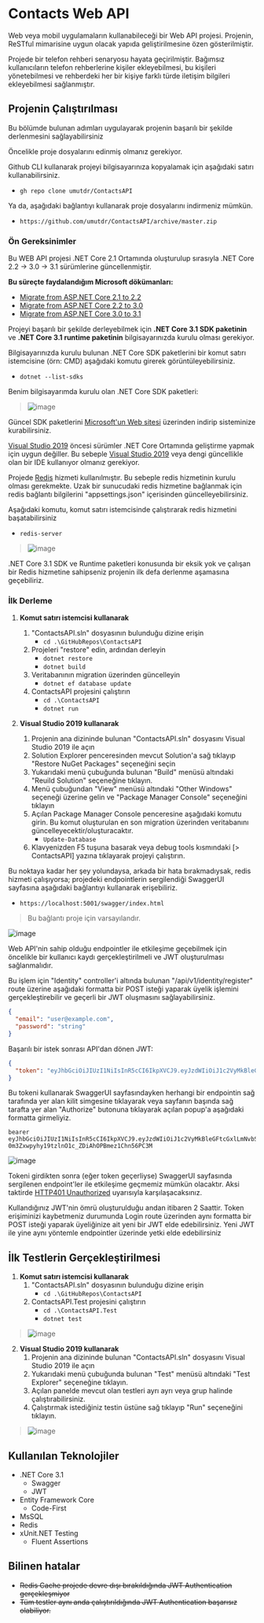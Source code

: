 # Contacts Web API

Web veya mobil uygulamaların kullanabileceği bir Web API projesi. Projenin, ReSTful mimarisine uygun olacak yapıda geliştirilmesine özen gösterilmiştir. 

Projede bir telefon rehberi senaryosu hayata geçirilmiştir. Bağımsız kullanıcıların telefon rehberlerine kişiler ekleyebilmesi,  bu kişileri yönetebilmesi ve rehberdeki her bir kişiye farklı türde iletişim bilgileri ekleyebilmesi sağlanmıştır.

## Projenin Çalıştırılması

Bu bölümde bulunan adımları uygulayarak projenin başarılı bir şekilde derlenmesini sağlayabilirsiniz

Öncelikle proje dosyalarını edinmiş olmanız gerekiyor.

Github CLI kullanarak projeyi bilgisayarınıza kopyalamak için aşağıdaki satırı kullanabilirsiniz.
* `
gh repo clone umutdr/ContactsAPI
`

Ya da, aşağıdaki bağlantıyı kullanarak proje dosyalarını indirmeniz mümkün.
* `
https://github.com/umutdr/ContactsAPI/archive/master.zip
`

### Ön Gereksinimler

Bu WEB API projesi .NET Core 2.1 Ortamında oluşturulup sırasıyla .NET Core 2.2 -> 3.0 -> 3.1 sürümlerine güncellenmiştir.

**Bu süreçte faydalandığım Microsoft dökümanları:**
- [Migrate from ASP.NET Core 2.1 to 2.2](https://docs.microsoft.com/tr-tr/aspnet/core/migration/21-to-22)
- [Migrate from ASP.NET Core 2.2 to 3.0](https://docs.microsoft.com/tr-tr/aspnet/core/migration/22-to-30)
- [Migrate from ASP.NET Core 3.0 to 3.1](https://docs.microsoft.com/tr-tr/aspnet/core/migration/30-to-31)

Projeyi başarılı bir şekilde derleyebilmek için **.NET Core 3.1 SDK paketinin** ve **.NET Core 3.1 runtime paketinin** bilgisayarınızda kurulu olması gerekiyor.

Bilgisayarınızda kurulu bulunan .NET Core SDK paketlerini bir komut satırı istemcisine (örn: CMD) aşağıdaki komutu girerek görüntüleyebilirsiniz.


* `dotnet --list-sdks`

Benim bilgisayarımda kurulu olan .NET Core SDK paketleri:

> ![image](https://user-images.githubusercontent.com/42785142/108565040-18a66e80-7315-11eb-98d3-efd00400daa2.png)

Güncel SDK paketlerini [Microsoft'un Web sitesi](https://dotnet.microsoft.com/download/dotnet) üzerinden indirip sisteminize kurabilirsiniz.

[Visual Studio 2019](https://visualstudio.microsoft.com/tr/downloads/) öncesi sürümler .NET Core Ortamında geliştirme yapmak için uygun değiller. Bu sebeple [Visual Studio 2019](https://visualstudio.microsoft.com/tr/downloads/) veya dengi güncellikle olan bir IDE kullanıyor olmanız gerekiyor.

Projede [Redis](https://redis.io/) hizmeti kullanılmıştır. Bu sebeple redis hizmetinin kurulu olması gerekmekte. Uzak bir sunucudaki redis hizmetine bağlanmak için redis bağlantı bilgilerini "appsettings.json" içerisinden güncelleyebilirsiniz.

Aşağıdaki komutu, komut satırı istemcisinde çalıştırarak redis hizmetini başatabilirsiniz
* `redis-server`
> ![image](https://user-images.githubusercontent.com/42785142/108565186-54413880-7315-11eb-898d-e6187efb555a.png)

.NET Core 3.1 SDK ve Runtime paketleri konusunda bir eksik yok ve çalışan bir Redis hizmetine sahipseniz projenin ilk defa derlenme aşamasına geçebiliriz. 

### İlk Derleme

1. **Komut satırı istemcisi kullanarak**
	1. "ContactsAPI.sln" dosyasının bulunduğu dizine erişin	
      	- `cd .\GitHubRepos\ContactsAPI`
    2. Projeleri "restore" edin, ardından derleyin
        - `dotnet restore`
        - `dotnet build`
    3. Veritabanının migration üzerinden güncelleyin
    	- `dotnet ef database update`
    4. ContactsAPI projesini çalıştırın
        - `cd .\ContactsAPI`
        - `dotnet run`
               
2. **Visual Studio 2019 kullanarak**
	1. Projenin ana dizininde bulunan "ContactsAPI.sln"	dosyasını Visual Studio 2019 ile açın
	2. Solution Explorer penceresinden mevcut Solution'a sağ tıklayıp "Restore NuGet Packages" seçeneğini seçin
    3. Yukarıdaki menü çubuğunda bulunan "Build" menüsü altındaki "Reuild Solution" seçeneğine tıklayın.
    4. Menü çubuğundan "View" menüsü altındaki "Other Windows" seçeneği üzerine gelin ve "Package Manager Console" seçeneğini tıklayın
    5. Açılan Package Manager Console penceresine aşağıdaki komutu girin. Bu komut oluşturulan en son migration üzerinden veritabanını güncelleyecektir/oluşturacaktır. 
        - `Update-Database`
    6. Klavyenizden F5 tuşuna basarak veya debug tools kısmındaki [> ContactsAPI] yazına tıklayarak projeyi çalıştırın.

Bu noktaya kadar her şey yolundaysa, arkada bir hata bırakmadıysak, redis hizmeti çalışıyorsa; projedeki endpointlerin sergilendiği SwaggerUI sayfasına aşağıdaki bağlantıyı kullanarak erişebiliriz.
- `https://localhost:5001/swagger/index.html`
>Bu bağlantı proje için varsayılandır.

![image](https://user-images.githubusercontent.com/42785142/108564836-cc5b2e80-7314-11eb-936c-e0ffc736f2d8.png)

Web API'nin sahip olduğu endpointler ile etkileşime geçebilmek için öncelikle bir kullanıcı kaydı gerçekleştirilmeli ve JWT oluşturulması sağlanmalıdır.

Bu işlem için "Identity" controller'i altında bulunan "/api/v1/identity/register" route üzerine aşağıdaki formatta bir POST isteği yaparak üyelik işlemini gerçekleştirebilir ve geçerli bir JWT oluşmasını sağlayabilirsiniz.

```json
{
  "email": "user@example.com",
  "password": "string"
}
```

Başarılı bir istek sonrası API'dan dönen JWT:

```json
{
  "token": "eyJhbGciOiJIUzI1NiIsInR5cCI6IkpXVCJ9.eyJzdWIiOiJ1c2VyMkBleGFtcGxlLmNvbSIsImp0aSI6WyI0ZjNkNGFkZi1mY2UxLTQ1YzItOTUxOC01MjRjMGQ0MTFkNzYiLCIyZDUxYjk5NC0xNDg4LTQyYzctOGI4Yi0wYmZjMzE3MWRlMmEiXSwidXNlcklkIjoiOTUxYWIwYWUtMzk0Yi00OTViLWIwMzAtZjQ4NzA0MDYzM2RiIiwibmJmIjoxNjEzNzU1NDc4LCJleHAiOjE2MTM3NjI2NzgsImlhdCI6MTYxMzc1NTQ3OH0.q-0m3Zxwpyhy19tzlnO1c_ZDiAhOPBmez1Chn56PC3M"
}
```
Bu tokeni kullanarak SwaggerUI sayfasındayken herhangi bir endpointin sağ tarafında yer alan kilit simgesine tıklayarak veya sayfanın başında sağ tarafta yer alan "Authorize" butonuna tıklayarak açılan popup'a aşağıdaki formatta girmeliyiz.
```
bearer eyJhbGciOiJIUzI1NiIsInR5cCI6IkpXVCJ9.eyJzdWIiOiJ1c2VyMkBleGFtcGxlLmNvbSIsImp0aSI6WyI0ZjNkNGFkZi1mY2UxLTQ1YzItOTUxOC01MjRjMGQ0MTFkNzYiLCIyZDUxYjk5NC0xNDg4LTQyYzctOGI4Yi0wYmZjMzE3MWRlMmEiXSwidXNlcklkIjoiOTUxYWIwYWUtMzk0Yi00OTViLWIwMzAtZjQ4NzA0MDYzM2RiIiwibmJmIjoxNjEzNzU1NDc4LCJleHAiOjE2MTM3NjI2NzgsImlhdCI6MTYxMzc1NTQ3OH0.q-0m3Zxwpyhy19tzlnO1c_ZDiAhOPBmez1Chn56PC3M
```
![image](https://user-images.githubusercontent.com/42785142/108565377-9ff3e200-7315-11eb-8cf9-d6bb32138dca.png)

Tokeni girdikten sonra (eğer token geçerliyse) SwaggerUI sayfasında sergilenen endpoint'ler ile etkileşime geçmemiz mümkün olacaktır. Aksi taktirde [HTTP401 Unauthorized](https://developer.mozilla.org/tr/docs/Web/HTTP/Status/401) uyarısıyla karşılaşacaksınız.

Kullandığınız JWT'nin ömrü oluşturulduğu andan itibaren 2 Saattir. Token erişiminizi kaybetmeniz durumunda Login route üzerinden aynı formatta bir POST isteği yaparak üyeliğinize ait yeni bir JWT elde edebilirsiniz. Yeni JWT ile yine aynı yöntemle endpointler üzerinde yetki elde edebilirsiniz

## İlk Testlerin Gerçekleştirilmesi

1. **Komut satırı istemcisi kullanarak**
	1. "ContactsAPI.sln" dosyasının bulunduğu dizine erişin	
		- `cd .\GitHubRepos\ContactsAPI`
	2. ContactsAPI.Test projesini çalıştırın
		- `cd .\ContactsAPI.Test`
		- `dotnet test`
> ![image](https://user-images.githubusercontent.com/42785142/108567102-9f107f80-7318-11eb-9d22-65cd72ca36ad.png)
               
2. **Visual Studio 2019 kullanarak**
	1. Projenin ana dizininde bulunan "ContactsAPI.sln" dosyasını Visual Studio 2019 ile açın
    2. Yukarıdaki menü çubuğunda bulunan "Test" menüsü altındaki "Test Explorer" seçeneğine tıklayın.
    3. Açılan panelde mevcut olan testleri ayrı ayrı veya grup halinde çalıştırabilirsiniz.
    4. Çalıştırmak istediğiniz testin üstüne sağ tıklayıp "Run" seçeneğini tıklayın.
> ![image](https://user-images.githubusercontent.com/42785142/108567255-f151a080-7318-11eb-9693-8e6aba377b8e.png)

## Kullanılan Teknolojiler

* .NET Core 3.1
	* Swagger
	* JWT
* Entity Framework Core 
	* Code-First
* MsSQL
* Redis
* xUnit.NET Testing
	* Fluent Assertions

## Bilinen hatalar

* ~~Redis Cache projede devre dışı bırakıldığında JWT Authentication gerçekleşmiyor~~
* ~~Tüm testler aynı anda çalıştırıldığında JWT Authentication başarısız olabiliyor.~~

